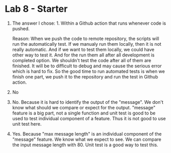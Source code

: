 # Lab 8 - Starter

   1) The answer I chose: 1. Within a Github action that runs whenever code is pushed.
   
      Reason: When we push the code to remote repository, the scripts will run the automatically test. If we manualy run them locally, then it is not really automatic. And if we want to test them locally, we could have other way to test it. And for the run them all after all development is completed option. We shouldn't test the code after all of them are finished. It will be to difficult to debug and may cause the serious error which is hard to fix. So the good time to run automated tests is when we finish one part, we push it to the repository and run the test in Github action.  

   2) No

   3) No. Because it is hard to identify the output of the "message". We don't know what should we compare or expect for the output. "message" feature is a big part, not a single function and unit test is good to be used to test individual component of a feature. Thus it is not good to use unit test here.

   4) Yes. Because "max message length" is an individual component of the "message" feature. We know what we expect to see. We can compare the input message length with 80. Unit test is a good way to test this. 